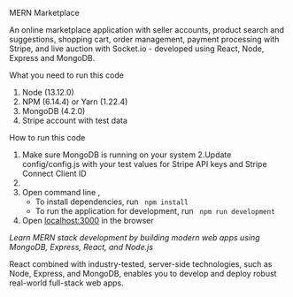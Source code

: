  MERN Marketplace 


An online marketplace application with seller accounts, product search and suggestions, shopping cart, order management, payment processing with Stripe, and live auction with Socket.io - developed using React, Node, Express and MongoDB. 


 What you need to run this code
1. Node (13.12.0)
2. NPM (6.14.4) or Yarn (1.22.4)
3. MongoDB (4.2.0)
4. Stripe account with test data

 How to run this code
1. Make sure MongoDB is running on your system 
2.Update config/config.js with your test values for Stripe API keys and Stripe Connect Client ID 
3. 
4. Open command line ,
   - To install dependencies, run ```  npm install  ```
   - To run the application for development, run ```  npm run development  ```
5. Open [localhost:3000](http://localhost:3000/) in the browser


*Learn MERN stack development by building modern web apps using MongoDB, Express, React, and Node.js*


React combined with industry-tested, server-side technologies, such as Node, Express, and MongoDB, enables you to develop and deploy robust real-world full-stack web apps. 
